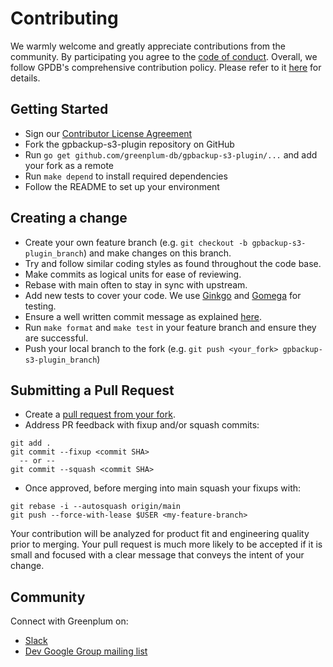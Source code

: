 # Contributing

We warmly welcome and greatly appreciate contributions from the
community. By participating you agree to the [code of
conduct](https://github.com/greenplum-db/gpbackup-s3-plugin/blob/main/CODE-OF-CONDUCT.md).
Overall, we follow GPDB's comprehensive contribution policy. Please
refer to it [here](https://github.com/greenplum-db/gpdb#contributing)
for details.

## Getting Started

* Sign our [Contributor License Agreement](https://cla.pivotal.io/sign/greenplum)
* Fork the gpbackup-s3-plugin repository on GitHub
* Run `go get github.com/greenplum-db/gpbackup-s3-plugin/...` and add
  your fork as a remote
* Run `make depend` to install required dependencies
* Follow the README to set up your environment

## Creating a change

* Create your own feature branch (e.g. `git checkout -b
  gpbackup-s3-plugin_branch`) and make changes on this branch.
* Try and follow similar coding styles as found throughout the code
  base.
* Make commits as logical units for ease of reviewing.
* Rebase with main often to stay in sync with upstream.
* Add new tests to cover your code. We use
  [Ginkgo](http://onsi.github.io/ginkgo/) and
  [Gomega](https://onsi.github.io/gomega/) for testing.
* Ensure a well written commit message as explained
  [here](https://chris.beams.io/posts/git-commit/).
* Run `make format` and `make test` in your feature branch and ensure
  they are successful.
* Push your local branch to the fork (e.g. `git push <your_fork>
  gpbackup-s3-plugin_branch`)

## Submitting a Pull Request

* Create a [pull request from your
  fork](https://docs.github.com/en/github/collaborating-with-issues-and-pull-requests/creating-a-pull-request-from-a-fork).
* Address PR feedback with fixup and/or squash commits:
```
git add .
git commit --fixup <commit SHA>
  -- or --
git commit --squash <commit SHA>
```
* Once approved, before merging into main squash your fixups with:
```
git rebase -i --autosquash origin/main
git push --force-with-lease $USER <my-feature-branch>
```

Your contribution will be analyzed for product fit and engineering
quality prior to merging. Your pull request is much more likely to be
accepted if it is small and focused with a clear message that conveys
the intent of your change.

## Community

Connect with Greenplum on:
* [Slack](https://greenplum.slack.com/)
* [Dev Google Group mailing list](https://groups.google.com/a/greenplum.org/forum/#!forum/gpdb-dev/join)
